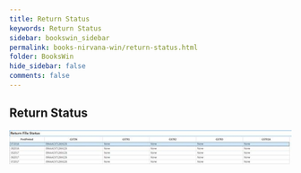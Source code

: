 ```yaml
---
title: Return Status
keywords: Return Status
sidebar: bookswin_sidebar
permalink: books-nirvana-win/return-status.html
folder: BooksWin
hide_sidebar: false
comments: false
---
```


## Return Status

![](/images/gstn-return-status.jpg)
